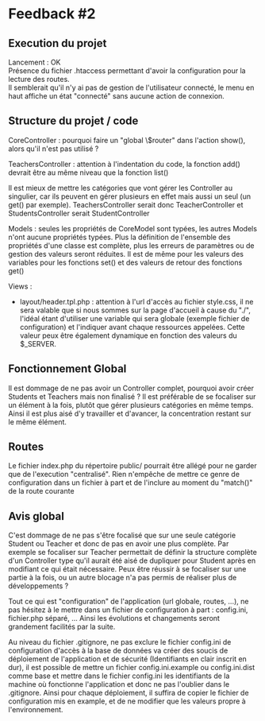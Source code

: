 # Feedback #2
## Execution du projet
  
Lancement : OK    
Présence du fichier .htaccess permettant d'avoir la configuration pour la lecture des routes.   
Il semblerait qu'il n'y ai pas de gestion de l'utilisateur connecté, le menu en haut affiche un état "connecté" sans aucune action de connexion. 
  
## Structure du projet / code
  
CoreController : pourquoi faire un "global \\$router" dans l'action show(), alors qu'il n'est pas utilisé ? 

TeachersController : attention à l'indentation du code, la fonction add() devrait être au même niveau que la fonction list()

Il est mieux de mettre les catégories que vont gérer les Controller au singulier, car ils peuvent en gérer plusieurs en effet mais aussi un seul (un get() par exemple). TeachersController serait donc TeacherController et StudentsController serait StudentController

Models : seules les propriétés de CoreModel sont typées, les autres Models n'ont aucune propriétés typées. Plus la définition de l'ensemble des propriétés d'une classe est complète, plus les erreurs de paramètres ou de gestion des valeurs seront réduites. Il est de même pour les valeurs des variables pour les fonctions set() et des valeurs de retour des fonctions get()

Views : 
- layout/header.tpl.php : attention à l'url d'accès au fichier style.css, il ne sera valable que si nous sommes sur la page d'accueil à cause du "./", l'idéal étant d'utiliser une variable qui sera globale (exemple fichier de configuration) et l'indiquer avant chaque ressources appelées. Cette valeur peux être également dynamique en fonction des valeurs du $_SERVER.
     
## Fonctionnement Global 
  
Il est dommage de ne pas avoir un Controller complet, pourquoi avoir créer Students et Teachers mais non finalisé ? Il est préférable de se focaliser sur un élément à la fois, plutôt que gérer plusieurs catégories en même temps. Ainsi il est plus aisé d'y travailler et d'avancer, la concentration restant sur le même élément.
  
## Routes
  
Le fichier index.php du répertoire public/ pourrait être allégé pour ne garder que de l'execution "centralisé". Rien n'empêche de mettre ce genre de configuration dans un fichier à part et de l'inclure au moment du "match()" de la route courante
  
## Avis global
  
C'est dommage de ne pas s'être focalisé que sur une seule catégorie Student ou Teacher et donc de pas en avoir une plus complète. Par exemple se focaliser sur Teacher permettait de définir la structure complète d'un Controller type qu'il aurait été aisé de dupliquer pour Student après en modifiant ce qui était nécessaire. Peux être réussir à se focaliser sur une partie à la fois, ou un autre blocage n'a pas permis de réaliser plus de développements ? 

Tout ce qui est "configuration" de l'application (url globale, routes, ...), ne pas hésitez à le mettre dans un fichier de configuration à part : config.ini, fichier.php séparé, ... Ainsi les évolutions et changements seront grandement facilités par la suite. 

Au niveau du fichier .gitignore, ne pas exclure le fichier config.ini de configuration d'accès à la base de données va créer des soucis de déploiement de l'application et de sécurité (Identifiants en clair inscrit en dur), il est possible de mettre un fichier config.ini.example ou config.ini.dist comme base et mettre dans le fichier config.ini les identifiants de la machine où fonctionne l'application et donc ne pas l'oublier dans le .gitignore. Ainsi pour chaque déploiement, il suffira de copier le fichier de configuration mis en example, et de ne modifier que les valeurs propre à l'environnement.

  




